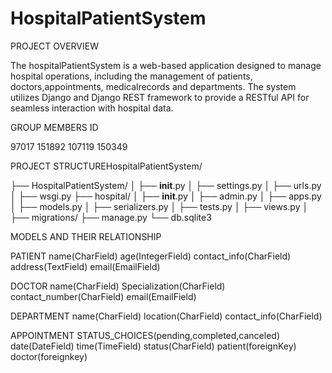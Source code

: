 # HospitalPatientSystem
PROJECT OVERVIEW

The hospitalPatientSystem is a web-based application designed to manage hospital operations, including the management of patients, doctors,appointments, medicalrecords and departments. The system utilizes Django and Django REST framework to provide a RESTful API for seamless interaction with hospital data.

GROUP MEMBERS ID

97017
151892
107119
150349

PROJECT STRUCTUREHospitalPatientSystem/

├── HospitalPatientSystem/
│   ├── __init__.py
│   ├── settings.py
│   ├── urls.py
│   ├── wsgi.py
├── hospital/
│   ├── __init__.py
│   ├── admin.py
│   ├── apps.py
│   ├── models.py
│   ├── serializers.py
│   ├── tests.py
│   ├── views.py
│   ├── migrations/
├── manage.py
└── db.sqlite3

MODELS AND THEIR RELATIONSHIP

 PATIENT
name(CharField)
age(IntegerField)
contact_info(CharField)
address(TextField)
email(EmailField)

DOCTOR
name(CharField)
Specialization(CharField)
contact_number(CharField)
email(EmailField)

DEPARTMENT
name(CharField)
location(CharField)
contact_info(CharField)

APPOINTMENT
STATUS_CHOICES(pending,completed,canceled)
date(DateField)
time(TimeField)
status(CharField)
patient(foreignKey)
doctor(foreignkey)




